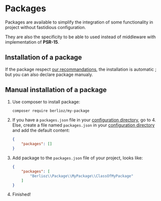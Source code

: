 <meta name="docparser-index" content="Basic uses; Packages" />
<meta name="docparser-index-order" content="3" />

# Packages

Packages are available to simplify the integration of some functionality in project without fastidious configuration.

They are also the specificity to be able to used instead of middleware with implementation of **PSR-15**.

## Installation of a package

If the package respect [our recommandations](../advanced/packages.md), the installation is automatic ; but you can also declare package manualy.

## Manual installation of a package

1. Use composer to install package:

    ```bash
    composer require berlioz/my-package
    ```

2. If you have a `packages.json` file in your [configuration directory](../directories.md), go to 4.
   Else, create a file named `packages.json` in your [configuration directory](../directories.md) and add the default content:

   ```json
   {
       "packages": []
   }
   ```

3. Add package to the `packages.json` file of your project, looks like:

   ```json
   {
       "packages": [
           "Berlioz\\Package\\MyPackage\\ClassOfMyPackage"
       ]
   }
   ```

4. Finished!